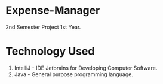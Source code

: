 # Expense-Manager
2nd Semester Project 1st Year.

# Technology Used
1. IntelliJ - IDE Jetbrains for Developing Computer Software. 
2. Java - General purpose programming language.

